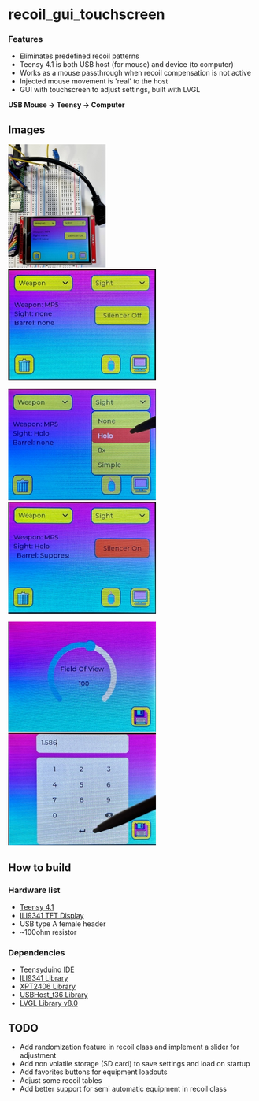 # recoil_gui_touchscreen
### Features
- Eliminates predefined recoil patterns
- Teensy 4.1 is both USB host (for mouse) and device (to computer)
- Works as a mouse passthrough when recoil compensation is not active
- Injected mouse movement is 'real' to the host
- GUI with touchscreen to adjust settings, built with LVGL

**USB Mouse -> Teensy -> Computer**
## Images
![Teensy 4.1 ILI9341](/Images/IMG_0301.JPEG)&nbsp;&nbsp;&nbsp;&nbsp;&nbsp;&nbsp;&nbsp;&nbsp;&nbsp;&nbsp;&nbsp;&nbsp;&nbsp;&nbsp;&nbsp;&nbsp;&nbsp;&nbsp;&nbsp;&nbsp;&nbsp;&nbsp;&nbsp;&nbsp;&nbsp;&nbsp;&nbsp;&nbsp;&nbsp;&nbsp;&nbsp;&nbsp;&nbsp;&nbsp;&nbsp;&nbsp;![Main Menu](/Images/IMG_0309.JPEG)

![Dropdown Menu](/Images/IMG_0311.JPEG)&nbsp;&nbsp;&nbsp;&nbsp;&nbsp;&nbsp;&nbsp;&nbsp;&nbsp;&nbsp;&nbsp;&nbsp;![Toggle Button](/Images/IMG_0315.JPEG)

![Arc Slider](/Images/IMG_0316.JPEG)&nbsp;&nbsp;&nbsp;&nbsp;&nbsp;&nbsp;&nbsp;&nbsp;&nbsp;&nbsp;&nbsp;&nbsp;![Keypad](/Images/IMG_0319.JPEG)
## How to build
### Hardware list
- [Teensy 4.1](https://www.pjrc.com/store/teensy41.html)
- [ILI9341 TFT Display](https://www.pjrc.com/store/display_ili9341_touch.html)
- USB type A female header
- ~100ohm  resistor
### Dependencies
- [Teensyduino IDE](https://www.pjrc.com/teensy/td_download.html)
- [ILI9341 Library](https://github.com/PaulStoffregen/ILI9341_t3)
- [XPT2406 Library](https://github.com/PaulStoffregen/XPT2046_Touchscreen)
- [USBHost_t36 Library](https://github.com/PaulStoffregen/USBHost_t36)
- [LVGL Library v8.0](https://github.com/lvgl/lvgl)
## TODO
- Add randomization feature in recoil class and implement a slider for adjustment
- Add non volatile storage (SD card) to save settings and load on startup
- Add favorites buttons for equipment loadouts
- Adjust some recoil tables
- Add better support for semi automatic equipment in recoil class
